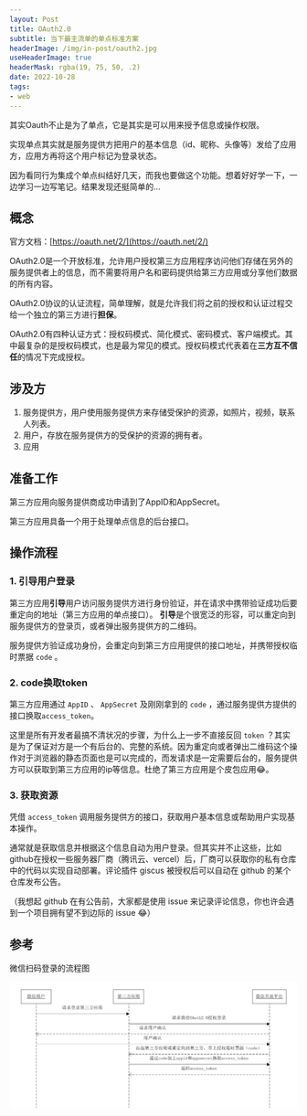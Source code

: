 ```yaml
---
layout: Post
title: OAuth2.0
subtitle: 当下最主流单的单点标准方案
headerImage: /img/in-post/oauth2.jpg
useHeaderImage: true
headerMask: rgba(19, 75, 50, .2)
date: 2022-10-28
tags:
- web
---
```


其实Oauth不止是为了单点，它是其实是可以用来授予信息或操作权限。

实现单点其实就是服务提供方把用户的基本信息（id、昵称、头像等）发给了应用方，应用方再将这个用户标记为登录状态。

<!-- more -->

因为看同行为集成个单点纠结好几天，而我也要做这个功能。想着好好学一下，一边学习一边写笔记。结果发现还挺简单的...

## 概念

官方文档：[https://oauth.net/2/](https://oauth.net/2/)

OAuth2.0是一个开放标准，允许用户授权第三方应用程序访问他们存储在另外的服务提供者上的信息，而不需要将用户名和密码提供给第三方应用或分享他们数据的所有内容。

OAuth2.0协议的认证流程，简单理解，就是允许我们将之前的授权和认证过程交给一个独立的第三方进行**担保**。

OAuth2.0有四种认证方式：授权码模式、简化模式、密码模式、客户端模式。其中最复杂的是授权码模式，也是最为常见的模式。授权码模式代表着在**三方互不信任**的情况下完成授权。

## 涉及方

1. 服务提供方，用户使用服务提供方来存储受保护的资源，如照片，视频，联系人列表。
2. 用户，存放在服务提供方的受保护的资源的拥有者。
3. 应用

## 准备工作

第三方应用向服务提供商成功申请到了AppID和AppSecret。

第三方应用具备一个用于处理单点信息的后台接口。

## 操作流程

### 1. 引导用户登录

第三方应用**引导**用户访问服务提供方进行身份验证，并在请求中携带验证成功后要重定向的地址（第三方应用的单点接口）。
**引导**是个很宽泛的形容，可以重定向到服务提供方的登录页，或者弹出服务提供方的二维码。

服务提供方验证成功身份，会重定向到第三方应用提供的接口地址，并携带授权临时票据 `code` 。

### 2. code换取token

第三方应用通过 `AppID` 、 `AppSecret` 及刚刚拿到的 `code` ，通过服务提供方提供的接口换取`access_token`。

这里是所有开发者最搞不清状况的步骤，为什么上一步不直接反回 `token` ？其实是为了保证对方是一个有后台的、完整的系统。因为重定向或者弹出二维码这个操作对于浏览器的静态页面也是可以完成的，而发请求是一定需要后台的，服务提供方可以获取到第三方应用的ip等信息。杜绝了第三方应用是个皮包应用:joy:。

### 3. 获取资源

凭借 `access_token` 调用服务提供方的接口，获取用户基本信息或帮助用户实现基本操作。

通常就是获取信息并根据这个信息自动为用户登录。但其实并不止这些，比如github在授权一些服务器厂商（腾讯云、vercel）后，厂商可以获取你的私有仓库中的代码以实现自动部署。评论插件 giscus 被授权后可以自动在 github 的某个仓库发布公告。

（我想起 github 在有公告前，大家都是使用 issue 来记录评论信息，你也许会遇到一个项目拥有望不到边际的 issue :joy:） 

## 参考

微信扫码登录的流程图

![微信扫码登录](./OAuth2.0.assets/wx_oauth.png)
